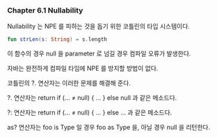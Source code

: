 ### Chapter 6.1 Nullability

Nullability 는 NPE 를 피하는 것을 돕기 위한 코틀린의 타입 시스템이다. 

```kotlin
fun strLen(s: String) = s.length
```

이 함수의 경우 null 을 parameter 로 넘길 경우 컴파일 오류가 발생한다.

자바는 완전하게 컴파일 타임에 NPE 를 방지할 방법이 없다.

코틀린의 ?. 연산자는 이러한 문제를 해결해 준다.

?. 연산자는 return if (… ≠ null) { … } else null 과 같은 메소드다.

?: 연산자는 return if (… ≠ null) { … } else … 과 같은 메소드다.

as? 연산자는 foo is Type 일 경우 foo as Type 을, 아닐 경우 null 을 리턴한다.
